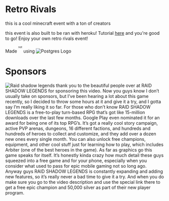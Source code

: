 # Retro Rivals

this is a cool minecraft event with a ton of creators


this event is also built to be ran with heroku! Tutorial [here](https://www.youtube.com/watch?v=BPvg9bndP1U)
and you're good to go! Enjoy your own retro rivals event!


Made <sup><sup><sup>not</sup></sup></sup> using ![Postgres Logo](https://github.com/pikaninja/RoboDannyEnhcanced/blob/Assets/postgreSQL.png)


# Sponsors

![Raid shadow legends](https://upload.wikimedia.org/wikipedia/commons/thumb/6/60/RAID_Shadow_Legends_logo.png/220px-RAID_Shadow_Legends_logo.png)
 thank you to the beautiful people over at RAID SHADOW LEGENDS for sponsoring this video. Now you guys know I don’t usually take on sponsors, but I’ve been hearing a lot about this game recently, so I decided to throw some hours at it and give it a try, and I gotta say I’m really liking it so far. For those who don’t know RAID SHADOW LEGENDS is a free-to-play turn-based RPG that’s got like 15-million downloads over the last few months. Google Play even nominated it for an award for being one of its top RPG’s. It’s got a really cool story campaign, active PVP arenas, dungeons, 16 different factions, and hundreds and hundreds of heroes to collect and customize, and they add over a dozen new ones every single month. You can also unlock free champions, equipment, and other cool stuff just for learning how to play, which includes Arbiter (one of the best heroes in the game). As far as graphics go this game speaks for itself. It’s honestly kinda crazy how much detail these guys squeezed into a free game and for your phone, especially when you consider what used to pass for epic mobile gaming not so long ago. Anyway guys RAID SHADOW LEGENDS is constantly expanding and adding new features, so it’s really never a bad time to give it a try. And when you do make sure you go to the video description and use the special link there to get a free epic champion and 50,000 silver as part of their new player program.
